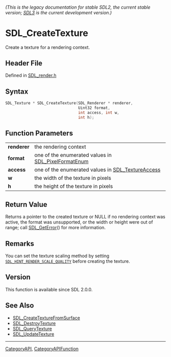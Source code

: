 ###### (This is the legacy documentation for stable SDL2, the current stable version; [SDL3](https://wiki.libsdl.org/SDL3/) is the current development version.)
# SDL_CreateTexture

Create a texture for a rendering context.

## Header File

Defined in [SDL_render.h](https://github.com/libsdl-org/SDL/blob/SDL2/include/SDL_render.h)

## Syntax

```c
SDL_Texture * SDL_CreateTexture(SDL_Renderer * renderer,
                                Uint32 format,
                                int access, int w,
                                int h);

```

## Function Parameters

|                  |                                                                            |
| ---------------- | -------------------------------------------------------------------------- |
| **renderer**     | the rendering context                                                      |
| **format**       | one of the enumerated values in [SDL_PixelFormatEnum](SDL_PixelFormatEnum) |
| **access**       | one of the enumerated values in [SDL_TextureAccess](SDL_TextureAccess)     |
| **w**            | the width of the texture in pixels                                         |
| **h**            | the height of the texture in pixels                                        |

## Return Value

Returns a pointer to the created texture or NULL if no rendering context
was active, the format was unsupported, or the width or height were out of
range; call [SDL_GetError](SDL_GetError)() for more information.

## Remarks

You can set the texture scaling method by setting
[`SDL_HINT_RENDER_SCALE_QUALITY`](SDL_HINT_RENDER_SCALE_QUALITY) before
creating the texture.

## Version

This function is available since SDL 2.0.0.

## See Also

* [SDL_CreateTextureFromSurface](SDL_CreateTextureFromSurface)
* [SDL_DestroyTexture](SDL_DestroyTexture)
* [SDL_QueryTexture](SDL_QueryTexture)
* [SDL_UpdateTexture](SDL_UpdateTexture)

----
[CategoryAPI](CategoryAPI), [CategoryAPIFunction](CategoryAPIFunction)

